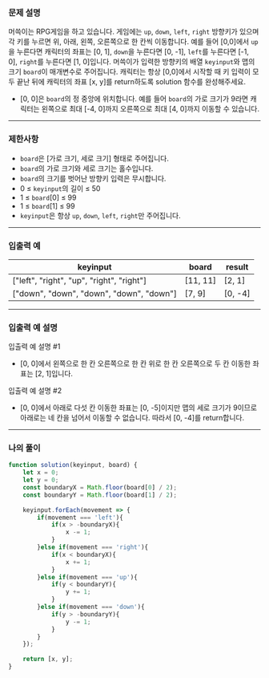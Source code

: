 ### **문제 설명**

머쓱이는 RPG게임을 하고 있습니다. 게임에는 `up`, `down`, `left`, `right` 방향키가 있으며 각 키를 누르면 위, 아래, 왼쪽, 오른쪽으로 한 칸씩 이동합니다. 예를 들어 [0,0]에서 `up`을 누른다면 캐릭터의 좌표는 [0, 1], `down`을 누른다면 [0, -1], `left`를 누른다면 [-1, 0], `right`를 누른다면 [1, 0]입니다. 머쓱이가 입력한 방향키의 배열 `keyinput`와 맵의 크기 `board`이 매개변수로 주어집니다. 캐릭터는 항상 [0,0]에서 시작할 때 키 입력이 모두 끝난 뒤에 캐릭터의 좌표 [x, y]를 return하도록 solution 함수를 완성해주세요.

- [0, 0]은 `board`의 정 중앙에 위치합니다. 예를 들어 `board`의 가로 크기가 9라면 캐릭터는 왼쪽으로 최대 [-4, 0]까지 오른쪽으로 최대 [4, 0]까지 이동할 수 있습니다.

---

### 제한사항

- `board`은 [가로 크기, 세로 크기] 형태로 주어집니다.
- `board`의 가로 크기와 세로 크기는 홀수입니다.
- `board`의 크기를 벗어난 방향키 입력은 무시합니다.
- 0 ≤ `keyinput`의 길이 ≤ 50
- 1 ≤ `board`[0] ≤ 99
- 1 ≤ `board`[1] ≤ 99
- `keyinput`은 항상 `up`, `down`, `left`, `right`만 주어집니다.

---

### 입출력 예

| keyinput | board | result |
| --- | --- | --- |
| ["left", "right", "up", "right", "right"] | [11, 11] | [2, 1] |
| ["down", "down", "down", "down", "down"] | [7, 9] | [0, -4] |

---

### 입출력 예 설명

입출력 예 설명 #1

- [0, 0]에서 왼쪽으로 한 칸 오른쪽으로 한 칸 위로 한 칸 오른쪽으로 두 칸 이동한 좌표는 [2, 1]입니다.

입출력 예 설명 #2

- [0, 0]에서 아래로 다섯 칸 이동한 좌표는 [0, -5]이지만 맵의 세로 크기가 9이므로 아래로는 네 칸을 넘어서 이동할 수 없습니다. 따라서 [0, -4]를 return합니다.

---

### 나의 풀이

```javascript
function solution(keyinput, board) {
    let x = 0;
    let y = 0;
    const boundaryX = Math.floor(board[0] / 2);
    const boundaryY = Math.floor(board[1] / 2);
    
    keyinput.forEach(movement => {
        if(movement === 'left'){
            if(x > -boundaryX){
                x -= 1;
            }
        }else if(movement === 'right'){
            if(x < boundaryX){
                x += 1;
            }
        }else if(movement === 'up'){
            if(y < boundaryY){
                y += 1;
            }
        }else if(movement === 'down'){
            if(y > -boundaryY){
                y -= 1;
            }
        }
    });
    
    return [x, y];
}
```